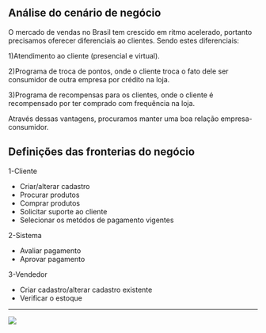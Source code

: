 ## Análise do cenário de negócio
O mercado de vendas no Brasil tem crescido em ritmo acelerado, portanto precisamos oferecer diferenciais ao clientes.
Sendo estes diferenciais:

1)Atendimento ao cliente (presencial e virtual).

2)Programa de troca de pontos, onde o cliente troca o fato dele ser consumidor de outra empresa por crédito na loja.

3)Programa de recompensas para os clientes, onde o cliente é recompensado por ter comprado com frequência na loja.

Através dessas vantagens, procuramos manter uma boa relação empresa-consumidor.

## Definições das fronterias do negócio

1-Cliente
* Criar/alterar cadastro
* Procurar produtos
* Comprar produtos
* Solicitar suporte ao cliente
* Selecionar os metódos de pagamento vigentes

2-Sistema

* Avaliar pagamento
* Aprovar pagamento

3-Vendedor

* Criar cadastro/alterar cadastro existente
* Verificar o estoque


***
![](https://imgur.com/LC2NDe8)

